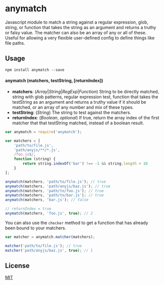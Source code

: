 anymatch
======
Javascript module to match a string against a regular expression, glob, string,
or function that takes the string as an argument and returns a truthy or falsy
value. The matcher can also be an array of any or all of these. Useful for
allowing a very flexible user-defined config to define things like file paths.

Usage
-----
`npm install anymatch --save`

#### anymatch (matchers, testString, [returnIndex])
* __matchers__: (_Array_|_String_|_RegExp_|_Function_)
String to be directly matched, string with glob patterns, regular expression
test, function that takes the testString as an argument and returns a truthy
value if it should be matched, or an array of any number and mix of these types.
* __testString__: (_String_) The string to test against the matchers.
* __returnIndex__: (_Boolean_, _optional_) If true, return the array index of
the first matcher that that testString matched, instead of a boolean result.

```js
var anymatch = require('anymatch');

var matchers = [
	'path/to/file.js',
	'path/anyjs/**/*.js',
	/foo.js$/,
	function (string) {
		return string.indexOf('bar') !== -1 && string.length > 10
	}
];

anymatch(matchers, 'path/to/file.js'); // true
anymatch(matchers, 'path/anyjs/baz.js'); // true
anymatch(matchers, 'path/to/foo.js'); // true
anymatch(matchers, 'path/to/bar.js'); // true
anymatch(matchers, 'bar.js'); // false

// returnIndex = true
anymatch(matchers, 'foo.js', true); // 2
```

You can also use the `checker` method to get a function that has already been
bound to your matchers.

```js
var matcher = anymatch.matcher(matchers);

matcher('path/to/file.js'); // true
matcher('path/anyjs/baz.js', true); // 1
```

License
-------
[MIT](https://raw.github.com/es128/anymatch/master/LICENSE)
